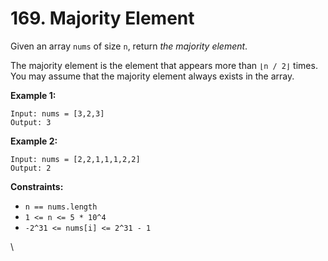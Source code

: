 # 169. Majority Element

Given an array `nums` of size `n`, return _the majority element_.

The majority element is the element that appears more than `⌊n / 2⌋` times. You may assume that the majority element always exists in the array.

&#x20;

**Example 1:**

```
Input: nums = [3,2,3]
Output: 3
```

**Example 2:**

```
Input: nums = [2,2,1,1,1,2,2]
Output: 2
```

&#x20;

**Constraints:**

* `n == nums.length`
* `1 <= n <= 5 * 10^4`
* `-2^31 <= nums[i] <= 2^31 - 1`

\
